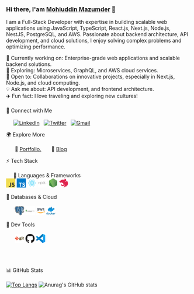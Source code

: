 ### Hi there, I'am [Mohiuddin Mazumder](https://mohiuddin-mazumder.web.app/) 👋 </br>
I am a Full-Stack Developer with expertise in building scalable web applications using JavaScript, TypeScript, React.js, Next.js, Node.js, NestJS, PostgreSQL, and AWS. Passionate about backend architecture, API development, and cloud solutions, I enjoy solving complex problems and optimizing performance.

🚀 Currently working on: Enterprise-grade web applications and scalable backend solutions. </br>
🌱 Exploring: Microservices, GraphQL, and AWS cloud services. </br>
👯 Open to: Collaborations on innovative projects, especially in Next.js, Node.js, and cloud computing. </br>
💡 Ask me about: API development, and frontend architecture. </br>
✈️ Fun fact: I love traveling and exploring new cultures! </br> </br>
🔗 Connect with Me </br> </br>
&nbsp; &nbsp; &nbsp;<a href="https://www.linkedin.com/in/mohiuddin-mazumder-2385961b1/"><img alt="LinkedIn" src="https://img.shields.io/badge/LinkedIn-%230077B5.svg?&style=flat&logo=linkedin&logoColor=white"/></a>   <a href="https://twitter.com/MohiuddinMazum1"><img alt="Twitter" src="https://img.shields.io/badge/Twitter-%231DA1F2.svg?&style=flat&logo=twitter&logoColor=white"/></a>   <a href="mailto:mohiuddinmazumder94@gmail.com"><img alt="Gmail" src="https://img.shields.io/badge/Gmail-D14836?style=flat&logo=gmail&logoColor=white" /></a>  

🌍 Explore More </br> </br>
&nbsp; &nbsp; &nbsp; 📜 [Portfolio.](https://mohiuddin-mazumder.web.app/) 
&nbsp; &nbsp; &nbsp; 📝 [Blog](https://mohiuddinmazumder94.medium.com/)

⚡ Tech Stack </br> </br>
&nbsp; &nbsp; &nbsp;🔹 Languages & Frameworks </br>
<code><img height="25" src="https://raw.githubusercontent.com/github/explore/main/topics/javascript/javascript.png"></code> <code><img height="25" src="https://raw.githubusercontent.com/github/explore/main/topics/typescript/typescript.png"></code> <code><img height="25" src="https://raw.githubusercontent.com/github/explore/main/topics/react/react.png"></code> <code><img height="25" src="https://raw.githubusercontent.com/github/explore/main/topics/nextjs/nextjs.png"></code> <code><img height="25" src="https://raw.githubusercontent.com/github/explore/main/topics/nodejs/nodejs.png"></code> <code><img height="25" src="https://raw.githubusercontent.com/github/explore/main/topics/nestjs/nestjs.png"></code>

🔹 Databases & Cloud </br> </br>
&nbsp; &nbsp; &nbsp; <code><img height="25" src="https://raw.githubusercontent.com/github/explore/main/topics/postgresql/postgresql.png"></code> <code><img height="25" src="https://raw.githubusercontent.com/github/explore/main/topics/mongodb/mongodb.png"></code> <code><img height="25" src="https://raw.githubusercontent.com/github/explore/main/topics/aws/aws.png"></code> <code><img height="25" src="https://raw.githubusercontent.com/github/explore/main/topics/docker/docker.png"></code>

🔹 Dev Tools </br> </br>
&nbsp; &nbsp; &nbsp; <code><img height="25" src="https://raw.githubusercontent.com/github/explore/main/topics/git/git.png"></code> <code><img height="25" src="https://raw.githubusercontent.com/github/explore/main/topics/github/github.png"></code> <code><img height="25" src="https://raw.githubusercontent.com/github/explore/main/topics/visual-studio-code/visual-studio-code.png"></code>

</br></br>

📊 GitHub Stats </br> </br>
[![Top Langs](https://github-readme-stats.vercel.app/api/top-langs/?username=mohiuddin007&layout=compact)](https://github.com/mohiuddin007/github-readme-stats)
![Anurag's GitHub stats](https://github-readme-stats.vercel.app/api?username=mohiuddin007&show_icons=true&theme=radical)

